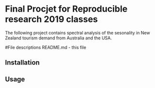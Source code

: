 # Final Procjet for Reproducible research 2019 classes 

The following project contains spectral analysis of the sesonality in New Zealand tourism demand from Australia and the USA. 

#File descriptions
README.md - this file

## Installation

## Usage
